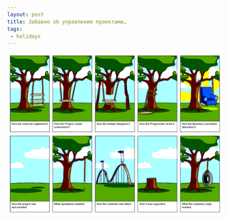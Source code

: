 ```yaml
---
layout: post
title: Забавно об управлении проектами…
tags:
 - holidays
---
```


![project management](/media/images/pmbuildswing.gif)

